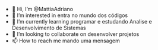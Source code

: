 - 👋 Hi, I’m @MattiaAdriano
- 👀 I’m interested in  entra no mundo dos códigos
- 🌱 I’m currently learning  programar e estudando Analise e Desenvolvimento de Sistemas
- 💞️ I’m looking to collaborate on  desenvolver projetos
- 📫 How to reach me  mando uma mensagem

<!---
MattiaAdriano/MattiaAdriano is a ✨ special ✨ repository because its `README.md` (this file) appears on your GitHub profile.
You can click the Preview link to take a look at your changes.
--->
